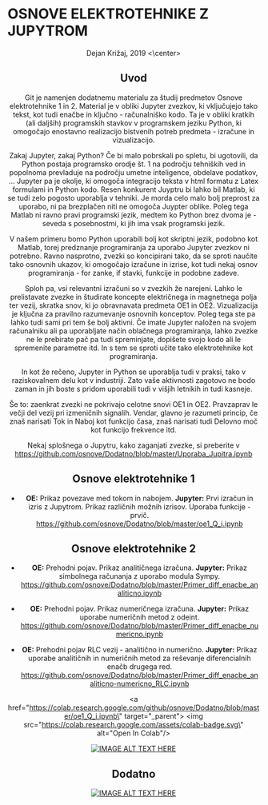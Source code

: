 # OSNOVE ELEKTROTEHNIKE Z JUPYTROM

<center> Dejan Križaj, 2019 <\center>

## Uvod
Git je namenjen dodatnemu materialu za študij predmetov Osnove elektrotehnike 1 in 2. Material je v obliki Jupyter zvezkov, ki vključujejo tako tekst, kot tudi enačbe in ključno - računalniško kodo. Ta je v obliki kratkih (ali daljših) programskih stavkov v programskem jeziku Python, ki omogočajo enostavno realizacijo bistvenih potreb predmeta - izračune in vizualizacijo. 

Zakaj Jupyter, zakaj Python? Če bi malo pobrskali po spletu, bi ugotovili, da Python postaja programsko orodje št. 1 na področju tehniških ved in popolnoma prevladuje na področju umetne inteligence, obdelave podatkov, ... Jupyter pa je okolje, ki omogoča integracijo teksta v html formatu z Latex formulami in Python kodo. Resen konkurent Juyptru bi lahko bil Matlab, ki se tudi zelo pogosto uporablja v tehniki. Je morda celo malo bolj preprost za uporabo, ni pa brezplačen niti ne omogoča Juypter oblike. Poleg tega Matlab ni ravno pravi programski jezik, medtem ko Python brez dvoma je - seveda s posebnostmi, ki jih ima vsak programski jezik. 

V našem primeru bomo Python uporabili bolj kot skriptni jezik, podobno kot Matlab, torej predznanje programiranja za uporabo Jupyter zvezkov ni potrebno. Ravno nasprotno, zvezki so koncipirani tako, da se sproti naučite tako osnovnih ukazov, ki omogočajo izračune in izrise, kot tudi nekaj osnov programiranja - for zanke, if stavki, funkcije in podobne zadeve.

Sploh pa, vsi relevantni izračuni so v zvezkih že narejeni. Lahko le prelistavate zvezke in študirate koncepte električnega in magnetnega polja ter vezij, skratka snov, ki jo obravnavata predmeta OE1 in OE2. Vizualizacija je ključna za pravilno razumevanje osnovnih konceptov. Poleg tega ste pa lahko tudi sami pri tem še bolj aktivni. Če imate Jupyter naložen na svojem računalniku ali pa uporabljate način oblačnega programiranja, lahko zvezke ne le prebirate pač pa tudi spreminjate, dopišete svojo kodo ali le spremenite parametre itd. In s tem se sproti učite tako elektrotehnike kot programiranja. 

In kot že rečeno, Jupyter in Python se uporablja tudi v praksi, tako v raziskovalnem delu kot v industriji. Zato vaše aktivnosti zagotovo ne bodo zaman in jih boste s pridom uporabili tudi v višjih letnikih in tudi kasneje. 

Še to: zaenkrat zvezki ne pokrivajo celotne snovi OE1 in OE2. Pravzaprav le večji del vezij pri izmeničnih signalih. Vendar, glavno je razumeti princip, če znaš narisati Tok in Naboj kot funkcijo časa, znaš narisati tudi Delovno moč kot funkcijo frekvence itd. 

Nekaj splošnega o Jupytru, kako zaganjati zvezke, si preberite v 
https://github.com/osnove/Dodatno/blob/master/Uporaba_Jupitra.ipynb

## Osnove elektrotehnike 1

* **OE:** Prikaz povezave med tokom in nabojem. **Jupyter:** Prvi izračun in izris z Jupytrom. Prikaz različnih možnih izrisov. Uporaba funkcije - prvič.  
https://github.com/osnove/Dodatno/blob/master/oe1_Q_i.ipynb


## Osnove elektrotehnike 2
* **OE:** Prehodni pojav. Prikaz analitičnega izračuna. **Jupyter:** Prikaz simbolnega računanja z uporabo modula Sympy.  
https://github.com/osnove/Dodatno/blob/master/Primer_diff_enacbe_analiticno.ipynb

* **OE:** Prehodni pojav. Prikaz numeričnega izračuna. **Jupyter:** Prikaz uporabe numeričnih metod z odeint. 
https://github.com/osnove/Dodatno/blob/master/Primer_diff_enacbe_numericno.ipynb

* **OE:** Prehodni pojav RLC vezij - analitično in numerično. **Jupyter:** Prikaz uporabe analitičnih in numeričnih metod za reševanje diferencialnih enačb drugega red. 
https://github.com/osnove/Dodatno/blob/master/Primer_diff_enacbe_analiticno-numericno_RLC.ipynb

<a href=\"https://colab.research.google.com/github/osnove/Dodatno/blob/master/oe1_Q_i.ipynb\" target=\"_parent\">
  <img src=\"https://colab.research.google.com/assets/colab-badge.svg\" alt=\"Open In Colab\"/></a>

[![IMAGE ALT TEXT HERE](http://img.youtube.com/vi/YOUTUBE_VIDEO_ID_HERE/0.jpg)](http://www.youtube.com/watch?v=YOUTUBE_VIDEO_ID_HERE)


## Dodatno

[![IMAGE ALT TEXT HERE](https://colab.research.google.com/assets/colab-badge.svg)](https://colab.research.google.com/github/osnove/Dodatno/blob/master/oe1_Q_i.ipynb)



